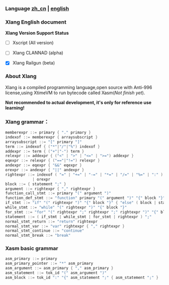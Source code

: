 ### Language [zh_cn](README.md) | [english](README_en-us.md)





### Xlang English document



**Xlang Version Support Status**

- [ ] Xscript (All version)

- [ ] Xlang CLANNAD (alpha)

- [x] Xlang Railgun (beta)



### About Xlang



Xlang is a compiled programming language,open source with Anti-996 license,using XtimeVM to run bytecode called Xasm(*Not finish yet*).

**Not recommended to actual development, it's only for reference use learning!**



### Xlang grammar：



```c
memberexpr ::= primary { "." primary }
indexof ::= memberexpr { arraysubscript }
arraysubscript ::= "[" primary "]"
term ::= indexof { ("*"|"/"|"%") indexof }
addexpr ::= term { ("+"|"-") term }
relexpr ::= addexpr { ("<" | ">" | "<=" | ">=") addexpr }
eqexpr ::= relexpr { ("=="|"!=") relexpr }
andexpr ::= eqexpr { "&&" eqexpr }
orexpr ::= andexpr { "||" andexpr }
rightexpr ::= indexof ( "=" | "+=" | "-=" | "*=" | "/=" | "%=" | ":" ) orexpr
            | orexpr
block ::= { statement ";" }
argument ::= rightexpr { "," rightexpr }
function_call_stmt ::= primary "(" argument ")"
function_def_stmt ::= "function" primary "(" argument ")" "{" block "}"
if_stmt ::= "if" "(" rightexpr ")" "{" block "}" { "else" ( block | statement ) }
while_stmt ::= "while" "(" rightexpr ")" "{" block "}"
for_stmt ::= "for" "(" rightexpr ";" rightexpr ";" rightexpr ")" "{" block "}"
statement ::= ( if_stmt | while_stmt | for_stmt | rightexpr ) ";"
normal_stmt_return ::= "return" rightexpr
normal_stmt_var ::= "var" rightexpr { "," rightexpr }
normal_stmt_continue ::= "continue"
normal_stmt_break ::= "break"
```



### Xasm basic grammar

```c
asm_primary ::= primary
asm_primary_pointer ::= "*" asm_primary
asm_argument ::= asm_primary { "," asm_primary }
asm_statement ::= tok_id "(" asm_argument ")"
asm_block ::= tok_id ":" "{" asm_statement ";" { asm_statement ";" }
```

